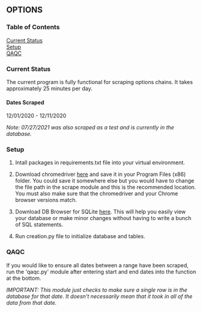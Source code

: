 ## OPTIONS

### Table of Contents
[Current Status](#Current-Status)  
[Setup](#Setup)  
[QAQC](#QAQC)

### Current Status
The current program is fully functional for scraping options chains. 
It takes approximately 25 minutes per day.
#### Dates Scraped
12/01/2020 - 12/11/2020  

*Note:  07/27/2021 was also scraped as a test and is currently in the database.*

### Setup

1. Intall packages in requirements.txt file into your virtual environment.

2. Download chromedriver [here](https://chromedriver.chromium.org/downloads)
and save it in your Program Files (x86) folder.  You could save it somewhere
else but you would have to change the file path in the scrape module and this
is the recommended location.  You must also make sure that the chromedriver and 
   your Chrome browser versions match.

3. Download DB Browser for SQLite [here](https://sqlitebrowser.org/dl/). This 
will help you easily view your database or make minor changes without
having to write a bunch of SQL statements.

4. Run creation.py file to initialize database and tables.

### QAQC
If you would like to ensure all dates between a range have been scraped,
run the 'qaqc.py' module after entering start and end dates into the function
at the bottom.  

*IMPORTANT:  This module just checks to make sure a single row is in the 
database for that date.  It doesn't necessarily mean that it took in all of
the data from that date.*
